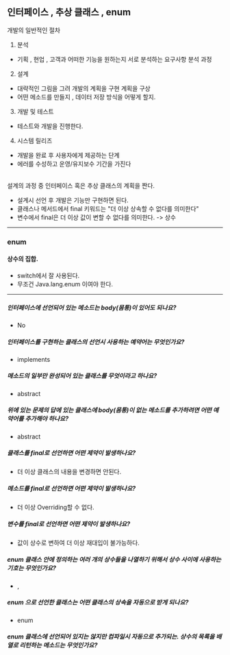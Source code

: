 ## 인터페이스 , 추상 클래스 , enum


개발의 일반적인 절차
1. 분석
- 기획 , 현업 , 고객과 어떠한 기능을 원하는지 서로 분석하는 요구사항 분석 과정

2. 설계
- 대략적인 그림을 그려 개발의 계획을 구현 계획을 구상
- 어떤 메소드를 만들지 , 데이터 저장 방식을 어떻게 할지.

3. 개발 및 테스트
- 테스트와 개발을 진행한다.

4. 시스템 릴리즈
- 개발을 완료 후 사용자에게 제공하는 단계
- 에러를 수성하고 운영/유지보수 기간을 가진다




<br>
설계의 과정 중 인터페이스 혹은 추상 클래스의 계획을 짠다.

- 설계시 선언 후 개발은 기능만 구현하면 된다.
- 클래스나 메서드에서 final 키워드는 "더 이상 상속할 수 없다를 의미한다"
- 변수에서 final은 더 이상 값이 변할 수 없다를 의미한다. -> 상수

----

### enum
#### 상수의 집합.

- switch에서 잘 사용된다.
- 무조건 Java.lang.enum 이여야 한다.


-----
##### 인터페이스에 선언되어 있는 메소드는 body(몸통)이 있어도 되나요?
- No
##### 인터페이스를 구현하는 클래스의 선언시 사용하는 예약어는 무엇인가요?
- implements
##### 메소드의 일부만 완성되어 있는 클래스를 무엇이라고 하나요?
- abstract
##### 위에 있는 문제의 답에 있는 클래스에 body(몸통)이 없는 메소드를 추가하려면 어떤 예약어를 추가해야 하나요?
- abstract
##### 클래스를 final로 선언하면 어떤 제약이 발생하나요?
- 더 이상 클래스의 내용을 변경하면 안된다.
##### 메소드를 final로 선언하면 어떤 제약이 발생하나요?
- 더 이상 Overriding할 수 없다.
##### 변수를 final로 선언하면 어떤 제약이 발생하나요?
- 값이 상수로 변하여 더 이상 재대입이 불가능하다.
##### enum 클래스 안에 정의하는 여러 개의 상수들을 나열하기 위해서 상수 사이에 사용하는 기호는 무엇인가요?
- ,
##### enum 으로 선언한 클래스는 어떤 클래스의 상속을 자동으로 받게 되나요?
- enum
##### enum 클래스에 선언되어 있지는 않지만 컴파일시 자동으로 추가되는. 상수의 목록을 배열로 리턴하는 메소드는 무엇인가요?

